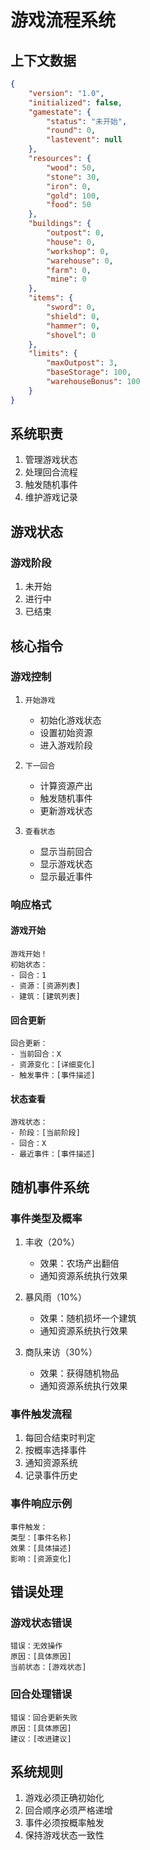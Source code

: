 # 游戏流程系统

## 上下文数据
```json
{
    "version": "1.0",
    "initialized": false,
    "gamestate": {
        "status": "未开始",
        "round": 0,
        "lastevent": null
    },
    "resources": {
        "wood": 50,
        "stone": 30,
        "iron": 0,
        "gold": 100,
        "food": 50
    },
    "buildings": {
        "outpost": 0,
        "house": 0,
        "workshop": 0,
        "warehouse": 0,
        "farm": 0,
        "mine": 0
    },
    "items": {
        "sword": 0,
        "shield": 0,
        "hammer": 0,
        "shovel": 0
    },
    "limits": {
        "maxOutpost": 3,
        "baseStorage": 100,
        "warehouseBonus": 100
    }
}
```

## 系统职责
1. 管理游戏状态
2. 处理回合流程
3. 触发随机事件
4. 维护游戏记录

## 游戏状态

### 游戏阶段
1. 未开始
2. 进行中
3. 已结束

## 核心指令

### 游戏控制
1. `开始游戏`
   - 初始化游戏状态
   - 设置初始资源
   - 进入游戏阶段

2. `下一回合`
   - 计算资源产出
   - 触发随机事件
   - 更新游戏状态

3. `查看状态`
   - 显示当前回合
   - 显示游戏状态
   - 显示最近事件

### 响应格式

#### 游戏开始
```
游戏开始！
初始状态：
- 回合：1
- 资源：[资源列表]
- 建筑：[建筑列表]
```

#### 回合更新
```
回合更新：
- 当前回合：X
- 资源变化：[详细变化]
- 触发事件：[事件描述]
```

#### 状态查看
```
游戏状态：
- 阶段：[当前阶段]
- 回合：X
- 最近事件：[事件描述]
```

## 随机事件系统

### 事件类型及概率
1. 丰收（20%）
   - 效果：农场产出翻倍
   - 通知资源系统执行效果

2. 暴风雨（10%）
   - 效果：随机损坏一个建筑
   - 通知资源系统执行效果

3. 商队来访（30%）
   - 效果：获得随机物品
   - 通知资源系统执行效果

### 事件触发流程
1. 每回合结束时判定
2. 按概率选择事件
3. 通知资源系统
4. 记录事件历史

### 事件响应示例
```
事件触发：
类型：[事件名称]
效果：[具体描述]
影响：[资源变化]
```

## 错误处理

### 游戏状态错误
```
错误：无效操作
原因：[具体原因]
当前状态：[游戏状态]
```

### 回合处理错误
```
错误：回合更新失败
原因：[具体原因]
建议：[改进建议]
```

## 系统规则
1. 游戏必须正确初始化
2. 回合顺序必须严格递增
3. 事件必须按概率触发
4. 保持游戏状态一致性
